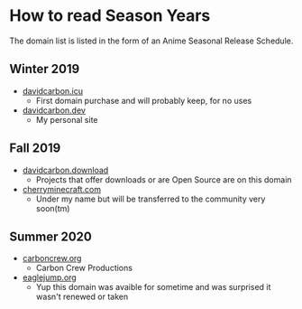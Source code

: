 # How to read Season Years
The domain list is listed in the form of an Anime Seasonal Release Schedule.

## Winter 2019
- [davidcarbon.icu](https://davidcarbon.icu)
  - First domain purchase and will probably keep, for no uses
- [davidcarbon.dev](https://davidcarbon.dev)
  - My personal site
## Fall 2019
- [davidcarbon.download](https://davidcarbon.download)
  - Projects that offer downloads or are Open Source are on this domain
- [cherryminecraft.com](https://cherryminecraft.com)
  - Under my name but will be transferred to the community very soon(tm)
## Summer 2020
- [carboncrew.org](https://carboncrew.org)
  - Carbon Crew Productions
- [eaglejump.org](https://eaglejump.org)
  - Yup this domain was avaible for sometime and was surprised it wasn't renewed or taken
